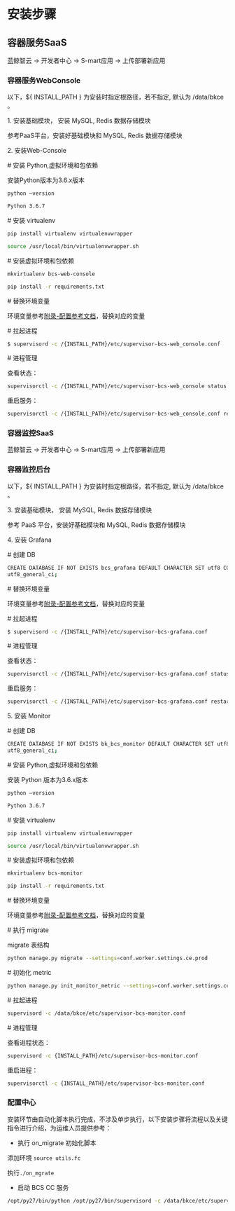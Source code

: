 # 安装步骤
## 容器服务SaaS

蓝鲸智云 -\> 开发者中心 -\> S-mart应用 -\> 上传部署新应用

### 容器服务WebConsole

以下，\${ INSTALL_PATH } 为安装时指定根路径，若不指定, 默认为 /data/bkce 。

1\. 安装基础模块， 安装 MySQL, Redis 数据存储模块

参考PaaS平台，安装好基础模块和 MySQL, Redis 数据存储模块

2\. 安装Web-Console

\# 安装 Python,虚拟环境和包依赖

安装Python版本为3.6.x版本
```bash
python –version

Python 3.6.7
```

\# 安装 virtualenv
```bash
pip install virtualenv virtualenvwrapper

source /usr/local/bin/virtualenvwrapper.sh
```

\# 安装虚拟环境和包依赖
```bash
mkvirtualenv bcs-web-console

pip install -r requirements.txt
```

\# 替换环境变量

环境变量参考[附录-配置参考文档](../附录/ConfigurationReferenceDocument.md)，替换对应的变量

\# 拉起进程
```bash
$ supervisord -c /{INSTALL_PATH}/etc/supervisor-bcs-web_console.conf
```

\# 进程管理

查看状态：
```bash
supervisorctl -c /{INSTALL_PATH}/etc/supervisor-bcs-web_console status
```

重启服务：
```bash
supervisorctl -c /{INSTALL_PATH}/etc/supervisor-bcs-web_console.conf restart all
```

### 容器监控SaaS

蓝鲸智云 -\> 开发者中心 -\> S-mart应用 -\> 上传部署新应用

### 容器监控后台

以下，\${ INSTALL_PATH } 为安装时指定根路径，若不指定, 默认为 /data/bkce 。

3\. 安装基础模块， 安装 MySQL, Redis 数据存储模块

参考 PaaS 平台，安装好基础模块和 MySQL, Redis 数据存储模块

4\. 安装 Grafana

\# 创建 DB
```bash
CREATE DATABASE IF NOT EXISTS bcs_grafana DEFAULT CHARACTER SET utf8 COLLATE
utf8_general_ci;
```

\# 替换环境变量

环境变量参考[附录-配置参考文档](../附录/ConfigurationReferenceDocument.md)，替换对应的变量

\# 拉起进程
```bash
$ supervisord -c /{INSTALL_PATH}/etc/supervisor-bcs-grafana.conf
```

\# 进程管理

查看状态：
```bash
supervisorctl -c /{INSTALL_PATH}/etc/supervisor-bcs-grafana.conf status
```
重启服务：
```bash
supervisorctl -c /{INSTALL_PATH}/etc/supervisor-bcs-grafana.conf restart all
```

5\. 安装 Monitor

\# 创建 DB
```bash
CREATE DATABASE IF NOT EXISTS bk_bcs_monitor DEFAULT CHARACTER SET utf8 COLLATE
utf8_general_ci;
```

\# 安装 Python,虚拟环境和包依赖

安装 Python 版本为3.6.x版本
```bash
python –version

Python 3.6.7
```

\# 安装 virtualenv
```bash
pip install virtualenv virtualenvwrapper

source /usr/local/bin/virtualenvwrapper.sh
```

\# 安装虚拟环境和包依赖
```bash
mkvirtualenv bcs-monitor

pip install -r requirements.txt
```

\# 替换环境变量

环境变量参考[附录-配置参考文档](../附录/ConfigurationReferenceDocument.md)，替换对应的变量

\# 执行 migrate

migrate 表结构
```bash
python manage.py migrate --settings=conf.worker.settings.ce.prod
```

\# 初始化 metric
```bash
python manage.py init_monitor_metric --settings=conf.worker.settings.ce.prod
```

\# 拉起进程
```bash
supervisord -c /data/bkce/etc/supervisor-bcs-monitor.conf
```

\# 进程管理

查看进程状态：
```bash
supervisord -c {INSTALL_PATH}/etc/supervisor-bcs-monitor.conf
```
重启进程：
```bash
supervisorctl -c {INSTALL_PATH}/etc/supervisor-bcs-monitor.conf
```

### 配置中心

安装环节由自动化脚本执行完成，不涉及单步执行，以下安装步骤将流程以及关键指令进行介绍，为运维人员提供参考：

- 执行 on_migrate 初始化脚本

添加环境 `source utils.fc`

执行`./on_mgrate`

- 启动 BCS CC 服务
```bash
/opt/py27/bin/python /opt/py27/bin/supervisord -c /data/bkce/etc/supervisor-bcs-cc.conf
```
